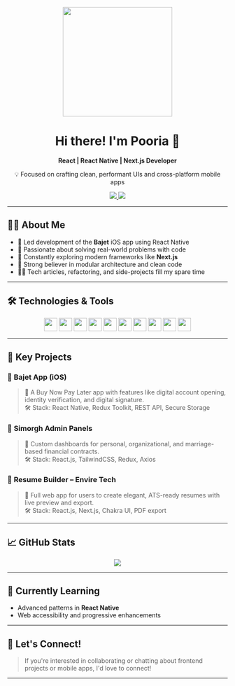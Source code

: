 <!-- GitHub README - pooriaMohammadi -->

<p align="center">
  <img src="https://www.codingwithslinky.com/GIFs/codingDino.gif" width="250" />
</p>

<h1 align="center">
  Hi there! I'm Pooria 👋
</h1>

<p align="center">
  <b>React | React Native | Next.js Developer</b>  
</p>

<p align="center">
  💡 Focused on crafting clean, performant UIs and cross-platform mobile apps  
</p>

<div align="center">
  <a href="mailto:mohammadi.pooria.2000@gmail.com">
    <img src="https://img.shields.io/badge/Gmail-EA4335?logo=gmail&logoColor=white" />
  </a>
  <a href="https://www.linkedin.com/in/pooria-mohammadi-5809b11a0">
    <img src="https://img.shields.io/badge/LinkedIn-0A66C2?logo=linkedin&logoColor=white" />
  </a>
</div>

---

## 🧑‍💻 About Me

- 📱 Led development of the **Bajet** iOS app using React Native
- 🧠 Passionate about solving real-world problems with code
- 🚀 Constantly exploring modern frameworks like **Next.js**
- 🧩 Strong believer in modular architecture and clean code
- 🧘‍♂️ Tech articles, refactoring, and side-projects fill my spare time

---

## 🛠️ Technologies & Tools

<p align="center">
  <img src="https://cdn.jsdelivr.net/gh/devicons/devicon/icons/javascript/javascript-original.svg" height="30" />
  <img src="https://cdn.jsdelivr.net/gh/devicons/devicon/icons/typescript/typescript-original.svg" height="30" />
  <img src="https://cdn.jsdelivr.net/gh/devicons/devicon/icons/react/react-original.svg" height="30" />
  <img src="https://cdn.jsdelivr.net/gh/devicons/devicon/icons/nextjs/nextjs-original.svg" height="30" />
  <img src="https://cdn.jsdelivr.net/gh/devicons/devicon/icons/nodejs/nodejs-original.svg" height="30" />
  <img src="https://cdn.jsdelivr.net/gh/devicons/devicon/icons/mongodb/mongodb-original.svg" height="30" />
  <img src="https://cdn.jsdelivr.net/gh/devicons/devicon/icons/git/git-original.svg" height="30" />
  <img src="https://cdn.jsdelivr.net/gh/devicons/devicon/icons/sass/sass-original.svg" height="30" />
  <img src="https://cdn.jsdelivr.net/gh/devicons/devicon/icons/html5/html5-original.svg" height="30" />
  <img src="https://cdn.jsdelivr.net/gh/devicons/devicon/icons/css3/css3-original.svg" height="30" />
</p>

---

## 📱 Key Projects

### 🔹 **Bajet App (iOS)**
> 💼 A Buy Now Pay Later app with features like digital account opening, identity verification, and digital signature.  
> 🛠️ Stack: React Native, Redux Toolkit, REST API, Secure Storage

### 🔹 **Simorgh Admin Panels**
> 🏦 Custom dashboards for personal, organizational, and marriage-based financial contracts.  
> 🛠️ Stack: React.js, TailwindCSS, Redux, Axios

### 🔹 **Resume Builder – Envire Tech**
> 📄 Full web app for users to create elegant, ATS-ready resumes with live preview and export.  
> 🛠️ Stack: React.js, Next.js, Chakra UI, PDF export

---

## 📈 GitHub Stats

<p align="center">
  <img src="https://github-readme-stats.vercel.app/api/top-langs/?username=hasangoli&layout=compact&theme=radical" />
</p>

---

## 🧠 Currently Learning

- Advanced patterns in **React Native**
- Web accessibility and progressive enhancements

---

## 🤝 Let's Connect!



> If you're interested in collaborating or chatting about frontend projects or mobile apps, I'd love to connect!


---
